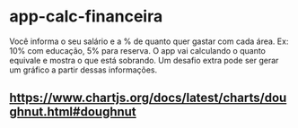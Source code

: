 # app-calc-financeira
 Você informa o seu salário e a % de quanto quer gastar com cada área. Ex: 10% com educação, 5% para reserva. O app vai calculando o quanto equivale e mostra o que está sobrando. Um desafio extra pode ser gerar um gráfico a partir dessas informações.


## https://www.chartjs.org/docs/latest/charts/doughnut.html#doughnut
